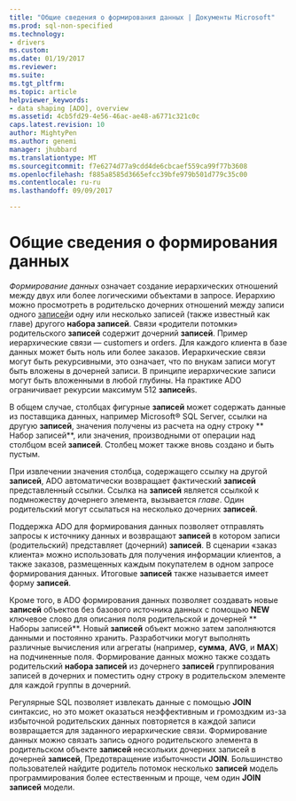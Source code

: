 ```yaml
---
title: "Общие сведения о формирования данных | Документы Microsoft"
ms.prod: sql-non-specified
ms.technology:
- drivers
ms.custom: 
ms.date: 01/19/2017
ms.reviewer: 
ms.suite: 
ms.tgt_pltfrm: 
ms.topic: article
helpviewer_keywords:
- data shaping [ADO], overview
ms.assetid: 4cb5fd29-4e56-46ac-ae48-a6771c321c0c
caps.latest.revision: 10
author: MightyPen
ms.author: genemi
manager: jhubbard
ms.translationtype: MT
ms.sourcegitcommit: f7e6274d77a9cdd4de6cbcaef559ca99f77b3608
ms.openlocfilehash: f885a8585d3665efcc39bfe979b501d779c35c00
ms.contentlocale: ru-ru
ms.lasthandoff: 09/09/2017

---
```

# <a name="data-shaping-overview"></a>Общие сведения о формирования данных
*Формирование данных* означает создание иерархических отношений между двух или более логическими объектами в запросе. Иерархию можно просмотреть в родительско дочерних отношений между записи одного [записей](../../../ado/reference/ado-api/recordset-object-ado.md)и одну или несколько записей (также известный как главе) другого **набора записей**. Связи «родители потомки» родительского **записей** содержит дочерний **записей**. Пример иерархические связи — customers и orders. Для каждого клиента в базе данных может быть ноль или более заказов. Иерархические связи могут быть рекурсивными, это означает, что по внукам записи могут быть вложены в дочерней записи. В принципе иерархические записи могут быть вложенными в любой глубины. На практике ADO ограничивает рекурсии максимум 512 **записей**s.  
  
 В общем случае, столбцах фигурные **записей** может содержать данные из поставщика данных, например Microsoft® SQL Server, ссылки на другую **записей**, значения получены из расчета на одну строку ** Набор записей**, или значения, производными от операции над столбцом всей **записей**. Столбец может также вновь создано и быть пустым.  
  
 При извлечении значения столбца, содержащего ссылку на другой **записей**, ADO автоматически возвращает фактический **записей** представленный ссылки. Ссылка на **записей** является ссылкой к подмножеству дочернего элемента, вызывается *главе*. Один родительский могут ссылаться на несколько дочерних **записей**.  
  
 Поддержка ADO для формирования данных позволяет отправлять запросы к источнику данных и возвращают **записей** в котором записи (родительский) представляет (дочерний) **записей**. В сценарии «заказ клиента» можно использовать для получения информации клиентов, а также заказов, размещенных каждым покупателем в одном запросе формирования данных. Итоговые **записей** также называется имеет форму **записей**.  
  
 Кроме того, в ADO формирования данных позволяет создавать новые **записей** объектов без базового источника данных с помощью **NEW** ключевое слово для описания поля родительской и дочерней ** Наборы записей**. Новый **записей** объект можно затем заполняются данными и постоянно хранить. Разработчики могут выполнять различные вычисления или агрегаты (например, **сумма**, **AVG**, и **MAX**) на подчиненные поля. Формирование данных можно также создать родительский **набора записей** из дочернего **записей** группирования записей в дочерних и поместить одну строку в родительском элементе для каждой группы в дочерний.  
  
 Регулярные SQL позволяет извлекать данные с помощью **JOIN** синтаксис, но это может оказаться неэффективным и громоздким из-за избыточной родительских данных повторяется в каждой записи возвращается для заданного иерархические связи. Формирование данных можно связать запись одного родительского элемента в родительском объекте **записей** нескольких дочерних записей в дочерней **записей**, Предотвращение избыточности **JOIN**. Большинство пользователей найдите родитель потомок несколько **записей** модель программирования более естественным и проще, чем один **JOIN записей** модели.
